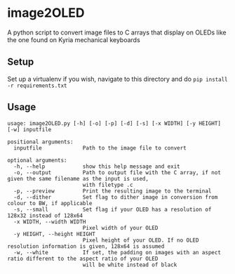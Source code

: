# image2OLED
 A python script to convert image files to C arrays that display on OLEDs like the one found on Kyria mechanical keyboards

## Setup

Set up a virtualenv if you wish, navigate to this directory and do
`pip install -r requirements.txt`

## Usage
```
usage: image2OLED.py [-h] [-o] [-p] [-d] [-s] [-x WIDTH] [-y HEIGHT] [-w] inputfile

positional arguments:
  inputfile             Path to the image file to convert

optional arguments:
  -h, --help            show this help message and exit
  -o, --output          Path to output file with the C array, if not given the same filename as the input is used,
                        with filetype .c
  -p, --preview         Print the resulting image to the terminal
  -d, --dither          Set flag to dither image in conversion from colour to BW, if applicable
  -s, --small           Set flag if your OLED has a resolution of 128x32 instead of 128x64
  -x WIDTH, --width WIDTH
                        Pixel width of your OLED
  -y HEIGHT, --height HEIGHT
                        Pixel height of your OLED. If no OLED resolution information is given, 128x64 is assumed
  -w, --white           If set, the padding on images with an aspect ratio different to the aspect ratio of your OLED
                        will be white instead of black
```
